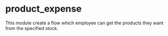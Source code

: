# product_expense
This module create a flow which employee can get the products they want from the specified stock.
